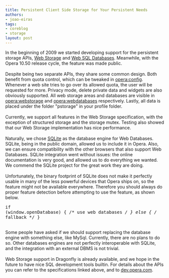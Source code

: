 ```yaml
---
title: Persistent Client Side Storage for Your Persistent Needs
authors:
- joao-eiras
tags:
- coreblog
- storage
layout: post
---
```

In the beginning of 2009 we started developing support for the persistent storage APIs, <a href="http://www.w3.org/TR/webstorage/" target="_blank">Web Storage</a> and <a href="http://www.w3.org/TR/webdatabase/" target="_blank">Web SQL Databases</a>. Meanwhile, with the Opera 10.50 release cycle, the feature was made public.<br/><br/>Despite being two separate APIs, they share some common design. Both benefit from quota control, which can be tweaked in <a href="opera:config#PersistentStorage" target="_blank">opera:config</a>. Whenever a web site tries to go over its allowed quota, the user will be requested for more. Privacy mode, delete private data and widgets are also obviously supported. All web storage areas and databases are visible in <a href="opera:webstorage" target="_blank">opera:webstorage</a> and <a href="opera:webdatabases" target="_blank">opera:webdatabases</a> respectively. Lastly, all data is placed under the folder &quot;pstorage&quot; in your profile folder.<br/><br/>Currently, we support all features in the Web Storage specification, with the exception of structured storage and the storage mutex. Testing also showed that our Web Storage implementation has nice performance.<br/><br/>Naturally, we chose <a href="http://www.sqlite.org/" target="_blank">SQLite</a> as the database engine for Web Databases. SQLite, being in the public domain, allowed us to include it in Opera. Also, we can ensure compatibility with the other browsers that also support Web Databases. SQLite integration went without issues: the online documentation is very good, and allowed us to do everything we wanted. We commend the SQLite project for the great work they are doing.<br/><br/>Unfortunately, the binary footprint of SQLite does not make it perfectly usable in many of the less powerful devices that Opera ships on, so the feature might not be available everywhere. Therefore you should always do proper feature detection before attempting to use the feature, as shown below.<pre>if (window.openDatabase)
{
    /* use web databases */
}
else
{
    /* fallback */
}</pre><br/>Some people have asked if we should support replacing the database engine with something else, like MySql. Currently, there are no plans to do so. Other databases engines are not perfectly interoperable with SQLite, and the integration with an external DBMS is not trivial.<br/><br/>Web Storage support in Dragonfly is already available, and we hope in the future to have nice SQL development tools builtin. For details about the APIs you can refer to the specifications linked above, and to <a href="http://dev.opera.com/" target="_blank">dev.opera.com</a>.<br/><br/>